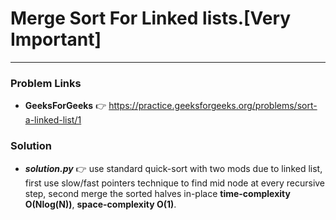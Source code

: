 # Merge Sort For Linked lists.[Very Important]

---

### Problem Links
- **__GeeksForGeeks__** :point_right: https://practice.geeksforgeeks.org/problems/sort-a-linked-list/1

### Solution
- **_solution.py_** :point_right: use standard quick-sort with two mods due to linked list, first use slow/fast pointers technique to find mid node at every recursive step, second merge the sorted halves in-place **time-complexity O(Nlog(N))**, **space-complexity O(1)**.
